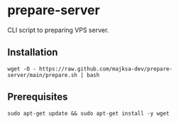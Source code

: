 # prepare-server

CLI script to preparing VPS server.

## Installation
`wget -O - https://raw.github.com/majksa-dev/prepare-server/main/prepare.sh | bash`

## Prerequisites
`sudo apt-get update && sudo apt-get install -y wget`

